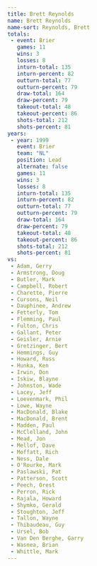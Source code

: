 ```yaml
---
title: Brett Reynolds
name: Brett Reynolds
name-sort: Reynolds, Brett
totals:
 - event: Brier
   games: 11
   wins: 3
   losses: 8
   inturn-total: 135
   inturn-percent: 82
   outturn-total: 77
   outturn-percent: 79
   draw-total: 164
   draw-percent: 79
   takeout-total: 48
   takeout-percent: 86
   shots-total: 212
   shots-percent: 81
years:
 - year: 1999
   event: Brier
   team: "NL"
   position: Lead
   alternate: false
   games: 11
   wins: 3
   losses: 8
   inturn-total: 135
   inturn-percent: 82
   outturn-total: 77
   outturn-percent: 79
   draw-total: 164
   draw-percent: 79
   takeout-total: 48
   takeout-percent: 86
   shots-total: 212
   shots-percent: 81
vs:
 - Adam, Gerry
 - Armstrong, Doug
 - Butler, Mark
 - Campbell, Robert
 - Charette, Pierre
 - Cursons, Neil
 - Dauphinee, Andrew
 - Fetterly, Tom
 - Flemming, Paul
 - Fulton, Chris
 - Gallant, Peter
 - Geisler, Arnie
 - Gretzinger, Bert
 - Hemmings, Guy
 - Howard, Russ
 - Hunka, Ken
 - Irwin, Don
 - Iskiw, Blayne
 - Johnston, Wade
 - Lacey, Jeff
 - Loevenmark, Phil
 - Lowe, Wayne
 - MacDonald, Blake
 - MacDonald, Brent
 - Madden, Paul
 - McClelland, John
 - Mead, Jon
 - Mellof, Dave
 - Moffatt, Rich
 - Ness, Dale
 - O'Rourke, Mark
 - Paslawski, Pat
 - Patterson, Scott
 - Peech, Orest
 - Perron, Rick
 - Rajala, Howard
 - Shymko, Gerald
 - Stoughton, Jeff
 - Tallon, Wayne
 - Thibaudeau, Guy
 - Ursel, Bob
 - Van Den Berghe, Garry
 - Wasnea, Brian
 - Whittle, Mark
---
```

